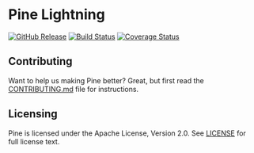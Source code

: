 Pine Lightning
==============

[![GitHub Release](https://img.shields.io/github/release/blockfirm/pine-lightning.svg?style=flat-square)](https://github.com/blockfirm/pine-lightning/releases)
[![Build Status](https://img.shields.io/travis/blockfirm/pine-lightning.svg?branch=master&style=flat-square)](https://travis-ci.org/blockfirm/pine-lightning)
[![Coverage Status](https://img.shields.io/coveralls/blockfirm/pine-lightning.svg?style=flat-square)](https://coveralls.io/r/blockfirm/pine-lightning)

## Contributing

Want to help us making Pine better? Great, but first read the
[CONTRIBUTING.md](CONTRIBUTING.md) file for instructions.

## Licensing

Pine is licensed under the Apache License, Version 2.0.
See [LICENSE](LICENSE) for full license text.
